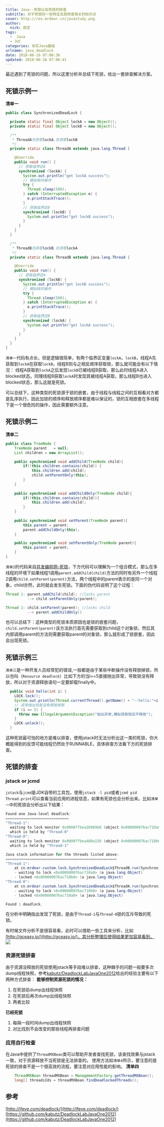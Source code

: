 ```yaml
---
title: Java--死锁以及死锁的排查
subtitle: 对于死锁的一些特征及其排查相关的知识点
cover: http://res.mrdear.cn/javastudy.png
author: 
  nick: 屈定
tags:
  -  Java
  - JUC
categories: 夯实Java基础
urlname: java_deadlock
date: 2018-06-16 07:06:36
updated: 2018-06-16 07:06:41
---
```

最近遇到了死锁的问题，所以这里分析并总结下死锁，给出一套排查解决方案。

## 死锁示例一

**清单一**
```java
public class SynchronizedDeadLock {

  private static final Object lockA = new Object();
  private static final Object lockB = new Object();

  /**
   * ThreadA先获取lockA,在获取lockB
   */
  private static class ThreadA extends java.lang.Thread {

    @Override
    public void run() {
      // 获取临界区A
      synchronized (lockA) {
        System.out.println("get lockA success");
        // 模拟耗时操作
        try {
          Thread.sleep(500);
        } catch (InterruptedException e) {
          e.printStackTrace();
        }
        // 获取临界区B
        synchronized (lockB) {
          System.out.println("get lockB success");
        }
      }
    }
  }

  /**
   * ThreadB先获取lockB,在获取lockA
   */
  private static class ThreadB extends java.lang.Thread {

    @Override
    public void run() {
      // 获取临界区A
      synchronized (lockB) {
        System.out.println("get lockB success");
        // 模拟耗时操作
        try {
          Thread.sleep(500);
        } catch (InterruptedException e) {
          e.printStackTrace();
        }
        // 获取临界区B
        synchronized (lockA) {
          System.out.println("get lockA success");
        }
      }
    }
  }
}
```
`清单一`代码有点长，但是逻辑很简单，有两个临界区变量`lockA`，`lockB`，线程A先获取到`lockA`在获取`lockB`，线程B则与之相反顺序获取锁，那么就可能会有以下情况：
线程A获取到`lockA`之后发现`lockB`已被线程B获取，那么此时线程A进入blocked状态。同理线程B获取`lockA`时发现其被线程A获取，那么线程B也进入blocked状态，那么这就是死锁。

可以总结下，这种类型的死锁源于锁的嵌套，由于线程与线程之间的互相看对方都是乱序执行，因此加锁的顺序和释放顺序都是难以保证的，锁的互相嵌套在多线程下是一个很危险的操作，因此需要额外注意。

## 死锁示例二
**清单二**
```java
public class TreeNode {
	TreeNode parent   = null;  
	List children = new ArrayList();

	public synchronized void addChild(TreeNode child){
		if(!this.children.contains(child)) {
			this.children.add(child);
			child.setParentOnly(this);
		}
	}
  
	public synchronized void addChildOnly(TreeNode child){
		if(!this.children.contains(child)){
			this.children.add(child);
		}
	}
  
	public synchronized void setParent(TreeNode parent){
		this.parent = parent;
		parent.addChildOnly(this);
	}

	public synchronized void setParentOnly(TreeNode parent){
		this.parent = parent;
	}
}

```

`清单2`的代码来自[并发编程网-死锁](http://ifeve.com/deadlock/)，下方代码可以理解为一个组合模式，那么在多线程的环境下如果线程1调用`parent.addChild(child)`方法的同时有另外一个线程2调用`child.setParent(parent)`方法，两个线程中的parent表示的是同一个对象，child亦然，此时就会发生死锁。下面的伪代码说明了这个过程：
```java
Thread 1: parent.addChild(child); //locks parent
          --> child.setParentOnly(parent);

Thread 2: child.setParent(parent); //locks child
          --> parent.addChildOnly()
```

也可以总结下：这种类型的死锁本质原因也是锁的嵌套问题，`child.setParent(parent)`该方法执行首先需要获取到child这个对象锁，然后其内部调用parent的方法则需要获取parent的对象锁，那么就形成了锁嵌套，因此会出现死锁。

## 死锁示例三
`清单三`是一种开发人员经常犯的错误,一般都是由于某些中断操作没有释放掉锁，所以也叫（`Resource deadlock`）比如下方的当i==5直接抛出异常，导致锁没有释放，所以对于资源释放语句一定要卸载finally中。
```java
  public void hello(int i) {
    LOCK.lock();
    System.out.println(Thread.currentThread().getName() + "--hello:"+i);
    // 异常抛出但是没有释放掉锁
    if (i == 5) {
      throw new IllegalArgumentException("抛出异常,模拟获取锁后不释放");
    }
    LOCK.unlock();
  }
```
这种死锁最可怕的地方是难以排查，使用jstack时无法分析出这一类的死锁，你大概能得到的反馈可能线程仍然处于RUNNABLE，具体排查方法看下方的死锁排查。

## 死锁的排查

### jstack or jcmd
`jstack`与`jcmd`是JDK自带的工具包，使用`jstack -l pid`或者`jcmd pid Thread.print`可以查看当前应用的进程信息，如果有死锁也会分析出来。比如`清单一`中的死锁会分析出以下结果：
```java
Found one Java-level deadlock:
=============================
"Thread-1":
  waiting to lock monitor 0x00007fbea28989b8 (object 0x000000076ac710a0, a java.lang.Object),
  which is held by "Thread-0"
"Thread-0":
  waiting to lock monitor 0x00007fbea480a158 (object 0x000000076ac710b0, a java.lang.Object),
  which is held by "Thread-1"

Java stack information for the threads listed above:
===================================================
"Thread-1":
	at cn.mrdear.custom.lock.SynchronizedDeadLock$ThreadB.run(SynchronizedDeadLock.java:72)
	- waiting to lock <0x000000076ac710a0> (a java.lang.Object)
	- locked <0x000000076ac710b0> (a java.lang.Object)
"Thread-0":
	at cn.mrdear.custom.lock.SynchronizedDeadLock$ThreadA.run(SynchronizedDeadLock.java:48)
	- waiting to lock <0x000000076ac710b0> (a java.lang.Object)
	- locked <0x000000076ac710a0> (a java.lang.Object)

Found 1 deadlock.
```
在分析中明确指出发现了死锁，是由于`Thread-1`与`Thread-0`锁的互斥导致的死锁。

有时候文件分析不是很容易看，此时可以借助一些工具来分析，比如[http://gceasy.io/](http://gceasy.io/)，其分析整理后使得结果更加容易看到。
![](http://res.mrdear.cn/1529113829.png)

### 资源死锁排查
由于资源没释放的死锁使用jstack等手段难以排查，这种棘手的问题一般要多次dump线程快照，参考[kabutz/DeadlockLabJavaOne2012](https://github.com/kabutz/DeadlockLabJavaOne2012)给出的经验主要有以下两种方式排查：
**能够控制资源死锁的情况：**
1. 在死锁前dump出线程快照
2. 在死锁后再次dump出线程快照
3. 两者比较

**已经死锁**
1. 每隔一段时间dump出线程快照
2. 对比找到不会改变的那些线程再排查问题

### 应用自行检查
在Java中提供了`ThreadMXBean`类可以帮助开发者查找死锁，该查找效果与jstack一致，对于资源释放不当死锁是无法排查的。
使用方法如`清单4`所示，要注意的是死锁的排查不是一个很高效的流程，要注意对应用性能的影响。
**清单四**
```java
    ThreadMXBean threadMXBean = ManagementFactory.getThreadMXBean();
    long[] threadsIds = threadMXBean.findDeadlockedThreads();
```

## 参考
[http://ifeve.com/deadlock/](http://ifeve.com/deadlock/)
[https://github.com/kabutz/DeadlockLabJavaOne2012](https://github.com/kabutz/DeadlockLabJavaOne2012)